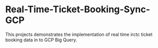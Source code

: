 # Real-Time-Ticket-Booking-Sync-GCP
This projects demonstrates the implementation of real time irctc ticket booking data in to GCP Big Query.
